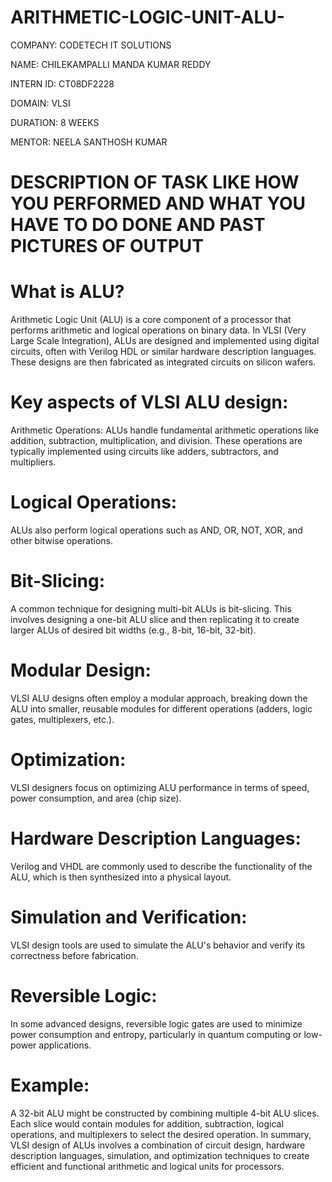 # ARITHMETIC-LOGIC-UNIT-ALU-

COMPANY: CODETECH IT SOLUTIONS

NAME: CHILEKAMPALLI MANDA KUMAR REDDY 

INTERN ID: CT08DF2228

DOMAIN: VLSI

DURATION: 8 WEEKS

MENTOR: NEELA SANTHOSH KUMAR

# DESCRIPTION OF TASK LIKE HOW YOU PERFORMED AND WHAT YOU HAVE TO DO DONE AND PAST PICTURES OF OUTPUT

# What is ALU?
Arithmetic Logic Unit (ALU) is a core component of a processor that performs arithmetic and logical operations on binary data. In VLSI (Very Large Scale Integration), ALUs are designed and implemented using digital circuits, often with Verilog HDL or similar hardware description languages. These designs are then fabricated as integrated circuits on silicon wafers. 
# Key aspects of VLSI ALU design:
Arithmetic Operations:
ALUs handle fundamental arithmetic operations like addition, subtraction, multiplication, and division. These operations are typically implemented using circuits like adders, subtractors, and multipliers. 
# Logical Operations:
ALUs also perform logical operations such as AND, OR, NOT, XOR, and other bitwise operations. 
# Bit-Slicing:
A common technique for designing multi-bit ALUs is bit-slicing. This involves designing a one-bit ALU slice and then replicating it to create larger ALUs of desired bit widths (e.g., 8-bit, 16-bit, 32-bit). 
# Modular Design:
VLSI ALU designs often employ a modular approach, breaking down the ALU into smaller, reusable modules for different operations (adders, logic gates, multiplexers, etc.). 
# Optimization:
VLSI designers focus on optimizing ALU performance in terms of speed, power consumption, and area (chip size). 
# Hardware Description Languages:
Verilog and VHDL are commonly used to describe the functionality of the ALU, which is then synthesized into a physical layout. 
# Simulation and Verification:
VLSI design tools are used to simulate the ALU's behavior and verify its correctness before fabrication. 
# Reversible Logic:
In some advanced designs, reversible logic gates are used to minimize power consumption and entropy, particularly in quantum computing or low-power applications. 
# Example:
A 32-bit ALU might be constructed by combining multiple 4-bit ALU slices. Each slice would contain modules for addition, subtraction, logical operations, and multiplexers to select the desired operation. 
In summary, VLSI design of ALUs involves a combination of circuit design, hardware description languages, simulation, and optimization techniques to create efficient and functional arithmetic and logical units for processors. 
